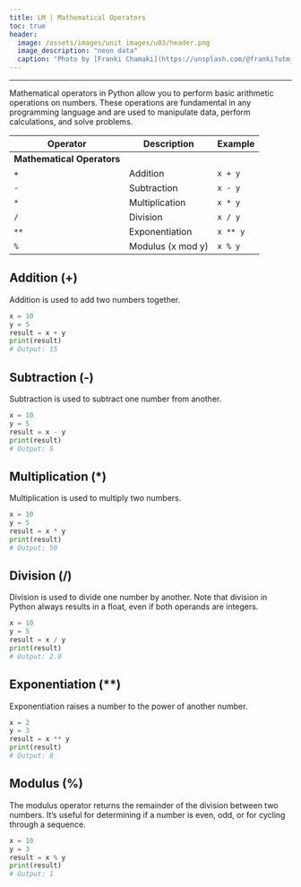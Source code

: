 ```yaml
---
title: LM | Mathematical Operators
toc: true
header:
  image: /assets/images/unit_images/u03/header.png
  image_description: "neon data"
  caption: "Photo by [Franki Chamaki](https://unsplash.com/@franki?utm_source=unsplash&amp;utm_medium=referral&amp;utm_content=creditCopyText) [from unsplash](https://unsplash.com/s/photos/data?utm_source=unsplash&amp;utm_medium=referral&amp;utm_content=creditCopyText)"
---
```

---
Mathematical operators in Python allow you to perform basic arithmetic operations on numbers. These operations are fundamental in any programming language and are used to manipulate data, perform calculations, and solve problems.

| Operator  | Description                          | Example     |
|-----------|--------------------------------------|-------------|
| **Mathematical Operators**                       ||
| `+`       | Addition                             | `x + y`     |
| `-`       | Subtraction                          | `x - y`     |
| `*`       | Multiplication                       | `x * y`     |
| `/`       | Division                             | `x / y`     |
| `**`      | Exponentiation                       | `x ** y`    |
| `%`       | Modulus (x mod y)                    | `x % y`     |


##  Addition (+)
Addition is used to add two numbers together.
```python
x = 10
y = 5
result = x + y
print(result)
# Output: 15
```

## Subtraction (-)
Subtraction is used to subtract one number from another.
```python
x = 10
y = 5
result = x - y
print(result)
# Output: 5
```

## Multiplication (*)
Multiplication is used to multiply two numbers.
```python
x = 10
y = 5
result = x * y
print(result)
# Output: 50
```

## Division (/)
Division is used to divide one number by another. Note that division in Python always results in a float, even if both operands are integers.
```python
x = 10
y = 5
result = x / y
print(result)
# Output: 2.0
```

## Exponentiation (**)
Exponentiation raises a number to the power of another number.
```python
x = 2
y = 3
result = x ** y
print(result)
# Output: 8
```

## Modulus (%)
The modulus operator returns the remainder of the division between two numbers. It’s useful for determining if a number is even, odd, or for cycling through a sequence.
```python
x = 10
y = 3
result = x % y
print(result)
# Output: 1
```


<!--
## Further reading

add some day
-->
